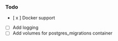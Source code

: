 ### Todo

- [ x ] Docker support
- [ ] Add logging
- [ ] Add volumes for postgres_migrations container